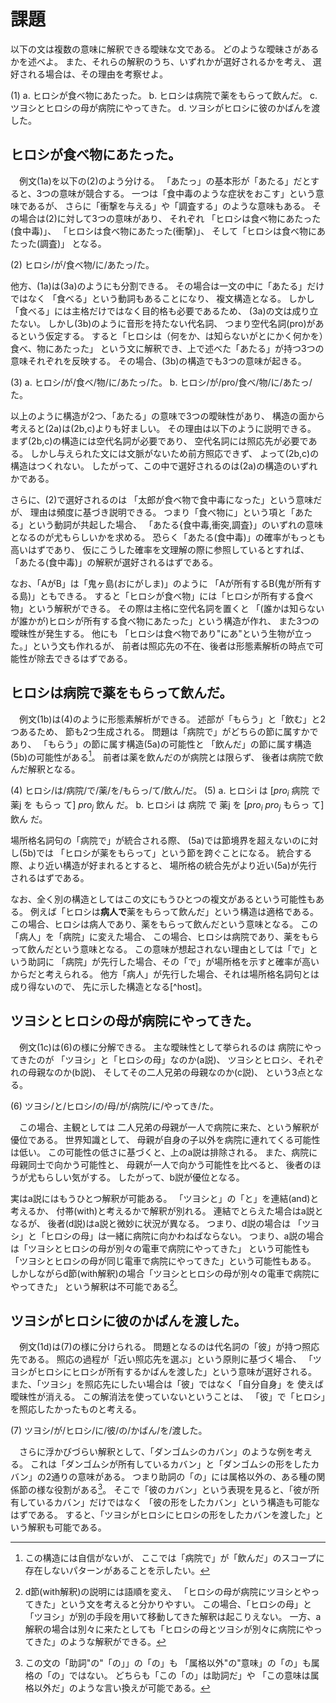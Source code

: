 # 課題

以下の文は複数の意味に解釈できる曖昧な文である。
どのような曖昧さがあるかを述べよ。
また、それらの解釈のうち、いずれかが選好されるかを考え、
選好される場合は、その理由を考察せよ。

(1) a. ヒロシが食べ物にあたった。
    b. ヒロシは病院で薬をもらって飲んだ。
    c. ツヨシとヒロシの母が病院にやってきた。
    d. ツヨシがヒロシに彼のかばんを渡した。   

## ヒロシが食べ物にあたった。

　例文(1a)を以下の(2)のよう分ける。
「あたっ」の基本形が「あたる」だとすると、3つの意味が競合する。
一つは「食中毒のような症状をおこす」という意味であるが、
さらに「衝撃を与える」や「調査する」のような意味もある。
その場合は(2)に対して3つの意味があり、
それぞれ
「ヒロシは食べ物にあたった(食中毒)」、
「ヒロシは食べ物にあたった(衝撃)」、
そして「ヒロシは食べ物にあたった(調査)」
となる。

(2)    ヒロシ/が/食べ物/に/あたっ/た。

他方、(1a)は(3a)のようにも分割できる。
その場合は一文の中に「あたる」だけではなく
「食べる」という動詞もあることになり、
複文構造となる。
しかし「食べる」には主格だけではなく目的格も必要であるため、
(3a)の文は成り立たない。
しかし(3b)のように音形を持たない代名詞、
つまり空代名詞(pro)があるという仮定する。
すると「ヒロシは（何をか、は知らないがとにかく何かを）食べ、物にあたった」
という文に解釈でき、上で述べた「あたる」が持つ3つの意味それぞれを反映する。
その場合、(3b)の構造でも3つの意味が起きる。

(3) a. ヒロシ/が/食べ/物/に/あたっ/た。
    b. ヒロシ/が/pro/食べ/物/に/あたっ/た。

以上のように構造が2つ、「あたる」の意味で3つの曖昧性があり、
構造の面から考えると(2a)は(2b,c)よりも好ましい。
その理由は以下のように説明できる。
まず(2b,c)の構造には空代名詞が必要であり、
空代名詞には照応先が必要である。
しかし与えられた文には文脈がないため前方照応できず、
よって(2b,c)の構造はつくれない。
したがって、この中で選好されるのは(2a)の構造のいずれかである。

さらに、(2)で選好されるのは
「太郎が食べ物で食中毒になった」という意味だが、
理由は頻度に基づき説明できる。
つまり「食べ物に」という項と「あたる」という動詞が共起した場合、
「あたる{食中毒,衝突,調査}」のいずれの意味となるのが尤もらしいかを求める。
恐らく「あたる(食中毒)」の確率がもっとも高いはずであり、
仮にこうした確率を文理解の際に参照しているとすれば、
「あたる(食中毒)」の解釈が選好されるはずである。

なお、「AがB」は「鬼ヶ島(おにがしま)」のように
「Aが所有するB(鬼が所有する島)」ともできる。
すると「ヒロシが食べ物」には「ヒロシが所有する食べ物」という解釈ができる。
その際は主格に空代名詞を置くと
「(誰かは知らないが誰かが)ヒロシが所有する食べ物にあたった」という構造が作れ、
また3つの曖昧性が発生する。
他にも
「ヒロシは食べ物であり"にあ"という生物が立った。」という文も作れるが、
前者は照応先の不在、後者は形態素解析の時点で可能性が除去できるはずである。

## ヒロシは病院で薬をもらって飲んだ。

　例文(1b)は(4)のように形態素解析ができる。
述部が「もらう」と「飲む」と2つあるため、
節も2つ生成される。
問題は「病院で」がどちらの節に属すかであり、
「もらう」の節に属す構造(5a)の可能性と
「飲んだ」の節に属す構造(5b)の可能性がある[^str]。
前者は薬を飲んだのが病院とは限らず、
後者は病院で飲んだ解釈となる。

(4) ヒロシ/は/病院/で/薬/を/もらっ/て/飲ん/だ。
(5) a. ヒロシi は [$pro_i$ 病院 で 薬j を もらっ て] $pro_j$ 飲ん だ。
    b. ヒロシi は 病院 で 薬j を [$pro_i$ $pro_j$ もらっ て] 飲ん だ。

場所格名詞句の「病院で」が統合される際、
(5a)では節境界を超えないのに対し(5b)では
「ヒロシが薬をもらって」という節を跨ぐことになる。
統合する際、より近い構造が好まれるとすると、
場所格の統合先がより近い(5a)が先行されるはずである。

[^str]: この構造には自信がないが、
ここでは「病院で」が「飲んだ」のスコープに存在しないパターンがあることを示したい。

なお、全く別の構造としてはこの文にもうひとつの複文があるという可能性もある。
例えば「ヒロシは**病人で**薬をもらって飲んだ」という構造は適格である。
この場合、ヒロシは病人であり、薬をもらって飲んだという意味となる。
この「病人」を「病院」に変えた場合、
この場合、ヒロシは病院であり、薬をもらって飲んだという意味となる。
この意味が想起されない理由としては「で」という助詞に
「病院」が先行した場合、その「で」が場所格を示すと確率が高いからだと考えられる。
他方「病人」が先行した場合、それは場所格名詞句とは成り得ないので、
先に示した構造となる[^host]。

## ツヨシとヒロシの母が病院にやってきた。

　例文(1c)は(6)の様に分解できる。
主な曖昧性として挙られるのは
病院にやってきたのが
「ツヨシ」と「ヒロシの母」なのか(a説)、
ツヨシとヒロシ、それぞれの母親なのか(b説)、
そしてその二人兄弟の母親なのか(c説)、
という3点となる。

(6) ツヨシ/と/ヒロシ/の/母/が/病院/に/やってき/た。

　この場合、主観としては
二人兄弟の母親が一人で病院に来た、という解釈が優位である。
世界知識として、
母親が自身の子以外を病院に連れてくる可能性は低い。
この可能性の低さに基づくと、上のa説は排除される。
また、病院に母親同士で向かう可能性と、
母親が一人で向かう可能性を比べると、
後者のほうが尤もらしい気がする。
したがって、b説が優位となる。

実はa説にはもうひとつ解釈が可能ある。
「ツヨシと」の「と」を連結(and)と考えるか、
付帯(with)と考えるかで解釈が別れる。
連結でとらえた場合はa説となるが、
後者(d説)はa説と微妙に状況が異なる。
つまり、d説の場合は
「ツヨシ」と「ヒロシの母」は一緒に病院に向かわねばならない。
つまり、a説の場合は「ツヨシとヒロシの母が別々の電車で病院にやってきた」
という可能性も「ツヨシとヒロシの母が同じ電車で病院にやってきた」という可能性もある。
しかしながらd節(with解釈)の場合「ツヨシとヒロシの母が別々の電車で病院にやってきた」
という解釈は不可能である[^with]。

[^with]: d節(with解釈)の説明には語順を変え、
「ヒロシの母が病院にツヨシとやってきた」という文を考えると分かりやすい。
この場合、「ヒロシの母」と「ツヨシ」が別の手段を用いて移動してきた解釈は起こりえない。
一方、a解釈の場合は別々に来たとしても「ヒロシの母とツヨシが別々に病院にやってきた」のような解釈ができる。

## ツヨシがヒロシに彼のかばんを渡した。   

　例文(1d)は(7)の様に分けられる。
問題となるのは代名詞の「彼」が持つ照応先である。
照応の過程が「近い照応先を選ぶ」という原則に基づく場合、
「ツヨシがヒロシにヒロシが所有するかばんを渡した」という意味が選好される。
また、「ツヨシ」を照応先にしたい場合は「彼」ではなく「自分自身」を
使えば曖昧性が消える。
この解消法を使っていないということは、
「彼」で「ヒロシ」を照応したかったものと考える。

(7) ツヨシ/が/ヒロシ/に/彼/の/かばん/を/渡した。

　さらに浮かびづらい解釈として、「ダンゴムシのカバン」のような例を考える。
これは「ダンゴムシが所有しているカバン」と「ダンゴムシの形をしたカバン」の2通りの意味がある。
つまり助詞の「の」には属格以外の、ある種の関係節の様な役割がある[^no]。
そこで「彼のカバン」という表現を見ると、「彼が所有しているカバン」だけではなく
「彼の形をしたカバン」という構造も可能なはずである。
すると、「ツヨシがヒロシにヒロシの形をしたカバンを渡した」という解釈も可能である。

[^no]: この文の「助詞"の"「の」」の「の」も
「属格以外"の"意味」の「の」も属格の「の」ではない。
どちらも「この「の」は助詞だ」や
「この意味は属格以外だ」のような言い換えが可能である。

<!-- |                  | Estimate | Std. Error  |     df | *t*     | *P*            | -->
<!-- |------------------|----------|-------------|--------|---------|----------------| -->
<!-- |Particle          |  -247.36 |     102.12  |  22.85 |  -2.422 |   0.0238 \*    | -->
<!-- |Negation          |  -232.56 |      89.69  |  29.16 |  -2.593 |   0.0147 \*    | -->
<!-- |Particle:Negation |   122.54 |     198.47  |  27.11 |   0.617 |   0.5421       | -->

<!-- Table: 第五文節のANOVA結果 -->
